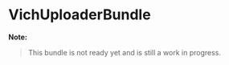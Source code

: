 VichUploaderBundle
==================

**Note:**

> This bundle is not ready yet and is still a work in progress.

